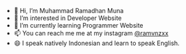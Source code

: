 - 👋 Hi, I’m Muhammad Ramadhan Muna
- 👀 I’m interested in Developer Website
- 🌱 I’m currently learning Programmer Website
- 📫 You can reach me me at my instagram [@ramvnzxx](https://instagram.com/ramvnzxx)
- 😄 I speak natively Indonesian and learn to speak English.
<!---
ramunz/ramunz is a ✨ special ✨ repository because its `README.md` (this file) appears on your GitHub profile.
You can click the Preview link to take a look at your changes.
--->
